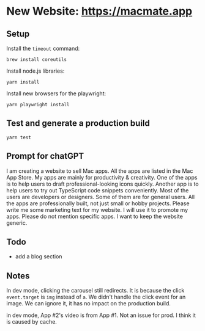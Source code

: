 # New Website: https://macmate.app

## Setup

Install the `timeout` command:

```
brew install coreutils
```

Install node.js libraries:

```
yarn install
```

Install new browsers for the playwright:

```
yarn playwright install
```

## Test and generate a production build

```
yarn test
```

## Prompt for chatGPT

I am creating a website to sell Mac apps. All the apps are listed in the Mac App Store.
My apps are mainly for productivity & creativity.
One of the apps is to help users to draft professional-looking icons quickly.
Another app is to help users to try out TypeScript code snippets conveniently.
Most of the users are developers or designers. Some of them are for general users.
All the apps are professionally built, not just small or hobby projects.
Please write me some marketing text for my website. I will use it to promote my apps.
Please do not mention specific apps. I want to keep the website generic.

## Todo

- add a blog section

## Notes

In dev mode, clicking the carousel still redirects.
It is because the click `event.target` is `img` instead of `a`.
We didn't handle the click event for an image.
We can ignore it, it has no impact on the production build.

in dev mode, App #2's video is from App #1. Not an issue for prod. I think it is caused by cache.
